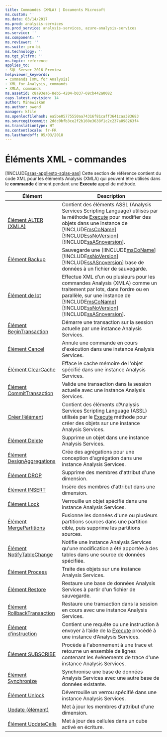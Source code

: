 ```yaml
---
title: Commandes (XMLA) | Documents Microsoft
ms.custom: ''
ms.date: 03/14/2017
ms.prod: analysis-services
ms.prod_service: analysis-services, azure-analysis-services
ms.service: ''
ms.component: ''
ms.reviewer: ''
ms.suite: pro-bi
ms.technology: ''
ms.tgt_pltfrm: ''
ms.topic: reference
applies_to:
- SQL Server 2016 Preview
helpviewer_keywords:
- commands [XML for Analysis]
- XML for Analysis, commands
- XMLA, commands
ms.assetid: c8a93ea6-8eb5-4204-b037-69cb442a0082
caps.latest.revision: 14
author: Minewiskan
ms.author: owend
manager: kfile
ms.openlocfilehash: ea5be05775550aa74316f81caff3641caa383683
ms.sourcegitcommit: 2ddc0bfb3ce2f2b160e3638f1c2c237a898263f4
ms.translationtype: HT
ms.contentlocale: fr-FR
ms.lasthandoff: 05/03/2018
---
```

# <a name="xml-elements---commands"></a>Éléments XML - commandes
[!INCLUDE[ssas-appliesto-sqlas-aas](../../../includes/ssas-appliesto-sqlas-aas.md)]
  Cette section de référence contient du code XML pour les éléments Analysis (XMLA) qui peuvent être utilisés dans le **commande** élément pendant une **Execute** appel de méthode.  
  
|Élément| Description|  
|-------------|-----------------|  
|[Élément ALTER (XMLA)](../../../analysis-services/xmla/xml-elements-commands/alter-element-xmla.md)|Contient des éléments ASSL (Analysis Services Scripting Language) utilisés par la méthode [Execute](../../../analysis-services/xmla/xml-elements-methods-execute.md) pour modifier des objets dans une instance de [!INCLUDE[msCoName](../../../includes/msconame-md.md)] [!INCLUDE[ssNoVersion](../../../includes/ssnoversion-md.md)] [!INCLUDE[ssASnoversion](../../../includes/ssasnoversion-md.md)].|  
|[Élément Backup](../../../analysis-services/xmla/xml-elements-commands/backup-element-xmla.md)|Sauvegarde une [!INCLUDE[msCoName](../../../includes/msconame-md.md)] [!INCLUDE[ssNoVersion](../../../includes/ssnoversion-md.md)] [!INCLUDE[ssASnoversion](../../../includes/ssasnoversion-md.md)] base de données à un fichier de sauvegarde.|  
|[Élément de lot](../../../analysis-services/xmla/xml-elements-commands/batch-element-xmla.md)|Effectue XML d’un ou plusieurs pour les commandes Analysis (XMLA) comme un traitement par lots, dans l’ordre ou en parallèle, sur une instance de [!INCLUDE[msCoName](../../../includes/msconame-md.md)] [!INCLUDE[ssNoVersion](../../../includes/ssnoversion-md.md)] [!INCLUDE[ssASnoversion](../../../includes/ssasnoversion-md.md)].|  
|[Élément BeginTransaction](../../../analysis-services/xmla/xml-elements-commands/begintransaction-element-xmla.md)|Démarre une transaction sur la session actuelle par une instance Analysis Services.|  
|[Élément Cancel](../../../analysis-services/xmla/xml-elements-commands/cancel-element-xmla.md)|Annule une commande en cours d'exécution dans une instance Analysis Services.|  
|[Élément ClearCache](../../../analysis-services/xmla/xml-elements-commands/clearcache-element-xmla.md)|Efface le cache mémoire de l'objet spécifié dans une instance Analysis Services.|  
|[Élément CommitTransaction](../../../analysis-services/xmla/xml-elements-commands/committransaction-element-xmla.md)|Valide une transaction dans la session actuelle avec une instance Analysis Services.|  
|[Créer l’élément](../../../analysis-services/xmla/xml-elements-commands/create-element-xmla.md)|Contient des éléments d’Analysis Services Scripting Language (ASSL) utilisés par le [Execute](../../../analysis-services/xmla/xml-elements-methods-execute.md) méthode pour créer des objets sur une instance Analysis Services.|  
|[Élément Delete](../../../analysis-services/xmla/xml-elements-commands/delete-element-xmla.md)|Supprime un objet dans une instance Analysis Services.|  
|[Élément DesignAggregations](../../../analysis-services/xmla/xml-elements-commands/designaggregations-element-xmla.md)|Crée des agrégations pour une conception d'agrégation dans une instance Analysis Services.|  
|[Élément DROP](../../../analysis-services/xmla/xml-elements-commands/drop-element-xmla.md)|Supprime des membres d'attribut d'une dimension.|  
|[Élément INSERT](../../../analysis-services/xmla/xml-elements-commands/insert-element-xmla.md)|Insère des membres d'attribut dans une dimension.|  
|[Élément Lock](../../../analysis-services/xmla/xml-elements-commands/lock-element-xmla.md)|Verrouille un objet spécifié dans une instance Analysis Services.|  
|[Élément MergePartitions](../../../analysis-services/xmla/xml-elements-commands/mergepartitions-element-xmla.md)|Fusionne les données d'une ou plusieurs partitions sources dans une partition cible, puis supprime les partitions sources.|  
|[Élément NotifyTableChange](../../../analysis-services/xmla/xml-elements-commands/notifytablechange-element-xmla.md)|Notifie une instance Analysis Services qu'une modification a été apportée à des tables dans une source de données spécifiée.|  
|[Élément Process](../../../analysis-services/xmla/xml-elements-commands/process-element-xmla.md)|Traite des objets sur une instance Analysis Services.|  
|[Élément Restore](../../../analysis-services/xmla/xml-elements-commands/restore-element-xmla.md)|Restaure une base de données Analysis Services à partir d'un fichier de sauvegarde.|  
|[Élément RollbackTransaction](../../../analysis-services/xmla/xml-elements-commands/rollbacktransaction-element-xmla.md)|Restaure une transaction dans la session en cours avec une instance Analysis Services.|  
|[Élément d’instruction](../../../analysis-services/xmla/xml-elements-commands/statement-element-xmla.md)|Contient une requête ou une instruction à envoyer à l’aide de la [Execute](../../../analysis-services/xmla/xml-elements-methods-execute.md) procédé à une instance d’Analysis Services.|  
|[Élément SUBSCRIBE](../../../analysis-services/xmla/xml-elements-commands/subscribe-element-xmla.md)|Procède à l'abonnement à une trace et retourne un ensemble de lignes contenant les événements de trace d'une instance Analysis Services.|  
|[Élément Synchronize](../../../analysis-services/xmla/xml-elements-commands/synchronize-element-xmla.md)|Synchronise une base de données Analysis Services avec une autre base de données existante.|  
|[Élément Unlock](../../../analysis-services/xmla/xml-elements-commands/unlock-element-xmla.md)|Déverrouille un verrou spécifié dans une instance Analysis Services.|  
|[Update (élément)](../../../analysis-services/xmla/xml-elements-commands/update-element-xmla.md)|Met à jour les membres d'attribut d'une dimension.|  
|[Élément UpdateCells](../../../analysis-services/xmla/xml-elements-commands/updatecells-element-xmla.md)|Met à jour des cellules dans un cube activé en écriture.|  
  
  
